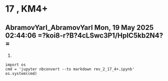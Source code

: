 # **17 , KM4+**

## AbramovYarI_AbramovYarI	Mon, 19 May 2025 02:44:06	=?koi8-r?B?4cLSwc3P1/HpIC5kb2N4?=

1. 


```
import os 
cmd = 'jupyter nbconvert --to markdown rev_2_17_4+.ipynb'
os.system(cmd)
```
